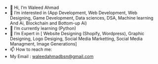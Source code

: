 - 👋 Hi, I’m Waleed Ahmad 
- 👀 I’m interested in  (App Development, Web Development, Web Designing, Game Development, Data sciences, DSA, Machine learning And Ai, Blockchain and Bottom-up Ai)
- 🌱 I’m currently learning  (Python)
- 💞️ I’m Expert in [ Website Designing (Shopify, Wordpress), Graphic Designing, Logo Desiging, Social Media Marketting, Social Media Managment, Image Generations]
- 📫 How to reach me:
- My Email : waleedahmadbsn@gmail.com

<!---
waleedahmadprsl/waleedahmadprsl is a ✨ special ✨ repository because its `README.md` (this file) appears on your GitHub profile.
You can click the Preview link to take a look at your changes.
--->
